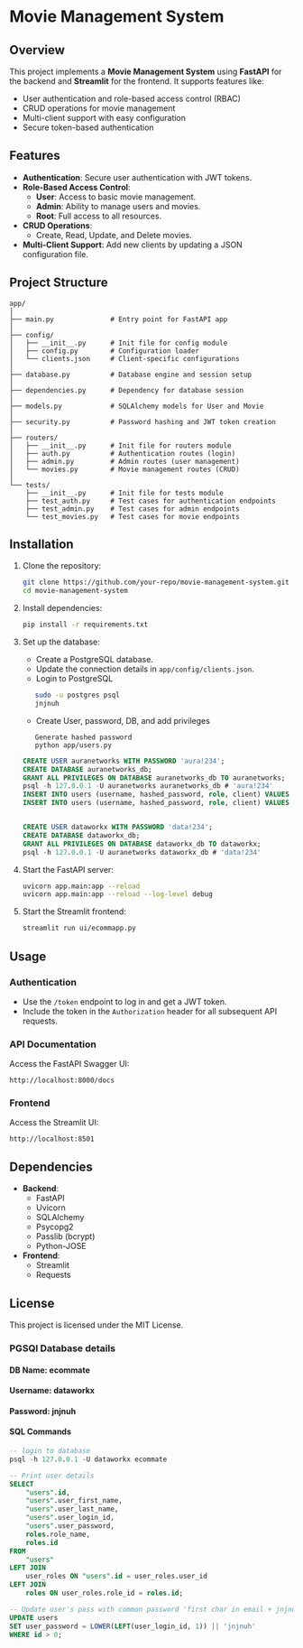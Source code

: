 
# Movie Management System

## Overview
This project implements a **Movie Management System** using **FastAPI** for the backend and **Streamlit** for the frontend. It supports features like:

- User authentication and role-based access control (RBAC)
- CRUD operations for movie management
- Multi-client support with easy configuration
- Secure token-based authentication

## Features
- **Authentication**: Secure user authentication with JWT tokens.
- **Role-Based Access Control**:
  - **User**: Access to basic movie management.
  - **Admin**: Ability to manage users and movies.
  - **Root**: Full access to all resources.
- **CRUD Operations**:
  - Create, Read, Update, and Delete movies.
- **Multi-Client Support**: Add new clients by updating a JSON configuration file.

## Project Structure
```
app/
│
├── main.py              # Entry point for FastAPI app
│
├── config/
│   ├── __init__.py      # Init file for config module
│   ├── config.py        # Configuration loader
│   └── clients.json     # Client-specific configurations
│
├── database.py          # Database engine and session setup
│
├── dependencies.py      # Dependency for database session
│
├── models.py            # SQLAlchemy models for User and Movie
│
├── security.py          # Password hashing and JWT token creation
│
├── routers/
│   ├── __init__.py      # Init file for routers module
│   ├── auth.py          # Authentication routes (login)
│   ├── admin.py         # Admin routes (user management)
│   └── movies.py        # Movie management routes (CRUD)
│
└── tests/
    ├── __init__.py      # Init file for tests module
    ├── test_auth.py     # Test cases for authentication endpoints
    ├── test_admin.py    # Test cases for admin endpoints
    └── test_movies.py   # Test cases for movie endpoints
```

## Installation

1. Clone the repository:
   ```bash
   git clone https://github.com/your-repo/movie-management-system.git
   cd movie-management-system
   ```

2. Install dependencies:
   ```bash
   pip install -r requirements.txt
   ```

3. Set up the database:
   - Create a PostgreSQL database.
   - Update the connection details in `app/config/clients.json`.
   - Login to PostgreSQL
   ```sh
      sudo -u postgres psql
      jnjnuh
   ```

   - Create User, password, DB, and add privileges
   ```text
      Generate hashed password
      python app/users.py
   ```
   ```sql
   CREATE USER auranetworks WITH PASSWORD 'aura!234';
   CREATE DATABASE auranetworks_db;
   GRANT ALL PRIVILEGES ON DATABASE auranetworks_db TO auranetworks;
   psql -h 127.0.0.1 -U auranetworks auranetworks_db # 'aura!234'
   INSERT INTO users (username, hashed_password, role, client) VALUES ('bhagavan', '$2b$12$BXT2odlsClGfgNUQvOXUuO3RWn13aGZ0fuSyjH2CWpa.nsf.Cn4Pu', 'admin', 'test_client');
   INSERT INTO users (username, hashed_password, role, client) VALUES ('sudhakar', '$2b$12$BXT2odlsClGfgNUQvOXUuO3RWn13aGZ0fuSyjH2CWpa.nsf.Cn4Pu', 'admin', 'test_client');


   CREATE USER dataworkx WITH PASSWORD 'data!234';
   CREATE DATABASE dataworkx_db;
   GRANT ALL PRIVILEGES ON DATABASE dataworkx_db TO dataworkx;
   psql -h 127.0.0.1 -U auranetworks dataworkx_db # 'data!234'
   ```

4. Start the FastAPI server:
   ```bash
   uvicorn app.main:app --reload
   uvicorn app.main:app --reload --log-level debug
   ```

5. Start the Streamlit frontend:
   ```bash
   streamlit run ui/ecommapp.py
   ```

## Usage

### Authentication
- Use the `/token` endpoint to log in and get a JWT token.
- Include the token in the `Authorization` header for all subsequent API requests.

### API Documentation
Access the FastAPI Swagger UI:
```
http://localhost:8000/docs
```

### Frontend
Access the Streamlit UI:
```
http://localhost:8501
```

## Dependencies
- **Backend**:
  - FastAPI
  - Uvicorn
  - SQLAlchemy
  - Psycopg2
  - Passlib (bcrypt)
  - Python-JOSE
- **Frontend**:
  - Streamlit
  - Requests

## License
This project is licensed under the MIT License.


### PGSQl Database details
#### DB Name: ecommate
#### Username: dataworkx
#### Password: jnjnuh
#### SQL Commands
```sql
-- login to database
psql -h 127.0.0.1 -U dataworkx ecommate

-- Print user details
SELECT
    "users".id,
    "users".user_first_name,
    "users".user_last_name,
    "users".user_login_id,
    "users".user_password,
    roles.role_name,
    roles.id
FROM
    "users"
LEFT JOIN
    user_roles ON "users".id = user_roles.user_id
LEFT JOIN
    roles ON user_roles.role_id = roles.id;

-- Update user's pass with common password 'first char in email + jnjnuh'
UPDATE users
SET user_password = LOWER(LEFT(user_login_id, 1)) || 'jnjnuh'
WHERE id > 0;
```

